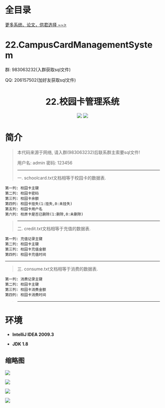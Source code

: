 # 全目录

[更多系统、论文，供君选择 ~~>](https://www.yuque.com/wisebit/blog)

# 22.CampusCardManagementSystem

<p>群: 983063232(入群获取sql文件)</p>
<p>QQ: 206157502(加好友获取sql文件)</p>

<p><h1 align="center">22.校园卡管理系统</h1></p>

<p align="center">
	<img src="https://img.shields.io/badge/jdk-1.8-orange.svg"/>
    <img src="https://img.shields.io/badge/swing-1.8-lightgrey.svg"/>
</p>

# 简介

> 本代码来源于网络, 请入群(983063232)后联系群主索要sql文件!
>
> 用户名: admin  密码: 123456
> 
>------------------------------------------------------------------------------------------------------------------------
>一. schoolcard.txt文档相等于校园卡的数据表.

    第一列: 校园卡主键
    第二列: 校园卡密码
    第三列: 校园卡余额
    第四列: 校园卡挂失(1:挂失,0:未挂失)
    第五列: 校园卡用户名
    第六列: 校原卡是否已删除(1:删除,0:未删除)

>------------------------------------------------------------------------------------------------------------------------
>二. credit.txt文档相等于充值的数据表.

    第一列: 充值记录主键
    第二列: 校园卡主键
    第三列: 校园卡充值金额
    第四列: 校园卡充值时间

------------------------------------------------------------------------------------------------------------------------
>三. consume.txt文档相等于消费的数据表.

    第一列: 消费记录主键
    第二列: 校园卡主键
    第三列: 校园卡消费金额
    第四列: 校园卡消费时间
>------------------------------------------------------------------------------------------------------------------------




# 环境

- <b>IntelliJ IDEA 2009.3</b>

- <b>JDK 1.8</b>


## 缩略图

![](https://bitwise.oss-cn-heyuan.aliyuncs.com/2024/9/10/6864af2b-1ff9-45c2-92d0-2b2beebe6542.png)

![](https://bitwise.oss-cn-heyuan.aliyuncs.com/2024/9/10/81db60d2-6629-4f1d-bcac-4a42216d7296.png)

![](https://bitwise.oss-cn-heyuan.aliyuncs.com/2024/9/10/50680fc3-a577-4099-be9f-6e83f17003f1.png)

![](https://bitwise.oss-cn-heyuan.aliyuncs.com/2024/9/10/e67dd7aa-5373-4d31-a8c5-a80b9fe182b3.png)



